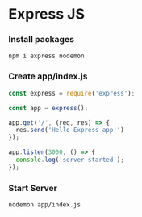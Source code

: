 # Express JS

### Install packages

```
npm i express nodemon
```

### Create app/index.js

```js
const express = require('express');

const app = express();

app.get('/', (req, res) => {
  res.send('Hello Express app!')
});

app.listen(3000, () => {
  console.log('server started');
});
```

### Start Server

```
nodemon app/index.js
```